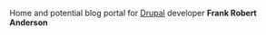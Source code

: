 
Home and potential blog portal for [Drupal](http://www.drupal.org "Drupal pays my bills") developer **Frank Robert Anderson**
